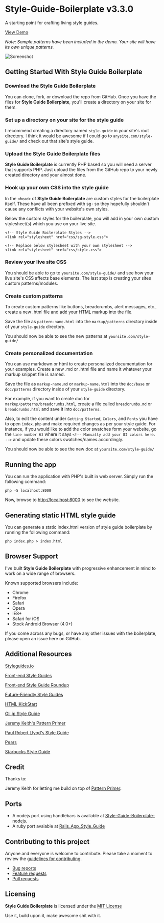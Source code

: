 Style-Guide-Boilerplate v3.3.0
==============================

A starting point for crafting living style guides.

[View Demo](http://brettjankord.com/projects/style-guide-boilerplate/)

*Note: Sample patterns have been included in the demo. Your site will have its own unique patterns.*

![Screenshot](http://brettjankord.com/projects/style-guide-boilerplate/style-guide-boilerplate-v3.0.0.jpg)

## Getting Started With Style Guide Boilerplate

### Download the Style Guide Boilerplate
You can clone, fork, or download the repo from GitHub.
Once you have the files for **Style Guide Boilerplate**, you'll create a directory on your site for them.

### Set up a directory on your site for the style guide
I recommend creating a directory named `style-guide` in your site's root directory. I think it would be awesome if I could go to `anysite.com/style-guide/` and check out that site's style guide.

### Upload the Style Guide Boilerplate files
**Style Guide Boilerplate** is currently PHP based so you will need a server that supports PHP. Just upload the files from the GitHub repo to your newly created directory and your almost done.

### Hook up your own CSS into the style guide
In the `<head>` of **Style Guide Boilerplate** are custom styles for the boilerplate itself. These have all been prefixed with sg- so they hopefully shouldn't cause any conflicts with your website's own styles.

Below the custom styles for the boilerplate, you will add in your own custom stylesheet(s) which you use on your live site.

    <!-- Style Guide Boilerplate Styles -->
    <link rel="stylesheet" href="css/sg-style.css">

    <!-- Replace below stylesheet with your own stylesheet -->
    <link rel="stylesheet" href="css/style.css">


### Review your live site CSS
You should be able to go to `yoursite.com/style-guide/` and see how your live site's CSS affects base elements.
The last step is creating your sites custom patterns/modules.

### Create custom patterns
To create custom patterns like buttons, breadcrumbs, alert messages, etc., create a new .html file and add your HTML markup into the file.

Save the file as `pattern-name.html` into the `markup/patterns` directory inside of your `style-guide` directory.

You should now be able to see the new patterns at `yoursite.com/style-guide/`

### Create personalized documentation
You can use markdown or html to create personalized documentation for your examples. Create a new .md or .html file and name it whatever your markup snippet file is named.

Save the file as `markup-name.md` or `markup-name.html` into the `doc/base` or `doc/patterns` directory inside of your `style-guide` directory.

For example, if you want to create doc for `markup/patterns/breadcrumbs.html`, create a file called `breadcrumbs.md` or `breadcrumbs.html` and save it into `doc/patterns`.

Also, to edit the content under `Getting Started`, `Colors`, and `Fonts` you have to open `index.php` and make required changes as per your style guide. For instance, if you would like to add the color swatches form your website, go the `line number 63` where it says `<!-- Manually add your UI colors here. -->` and update these colors swatches/names accordingly.

You should now be able to see the new doc at `yoursite.com/style-guide/`

## Running the app
You can run the application with PHP's built in web server. Simply run the following command:

`php -S localhost:8000`

Now, browse to [http://localhost:8000](http://localhost:8000) to see the website.

## Generating static HTML style guide
You can generate a static index.html version of style guide boilerplate by running the following command:

`php index.php > index.html`

## Browser Support
I've built **Style Guide Boilerplate** with progressive enhancement in mind to work on a wide range of browsers.

Known supported browsers include:

* Chrome
* Firefox
* Safari
* Opera
* IE8+
* Safari for iOS
* Stock Android Browser (4.0+)

If you come across any bugs, or have any other issues with the boilerplate, please open an issue here on GitHub.


## Additional Resources
[Styleguides.io](http://styleguides.io)

[Front-end Style Guides](http://24ways.org/2011/front-end-style-guides/)

[Front-end Style Guide Roundup](https://gimmebar.com/collection/4ecd439c2f0aaad734000022/front-end-styleguides)

[Future-Friendly Style Guides](https://speakerdeck.com/lukebrooker/future-friendly-style-guides)

[HTML KickStart](http://www.99lime.com/elements/)

[Oli.jp Style Guide](http://oli.jp/2011/style-guide/)

[Jeremy Keith's Pattern Primer](http://adactio.com/journal/5028/)

[Paul Robert Llyod's Style Guide](http://www.paulrobertlloyd.com/about/styleguide/)

[Pears](http://pea.rs/)

[Starbucks Style Guide](http://www.starbucks.com/static/reference/styleguide/)

## Credit
Thanks to:

Jeremy Keith for letting me build on top of [Pattern Primer](https://github.com/adactio/Pattern-Primer).

## Ports
* A nodejs port using handlebars is available at [Style-Guide-Boilerplate-nodejs](https://github.com/DeadlyBrad42/Style-Guide-Boilerplate-nodejs).
* A ruby port avaiable at [Rails_App_Style_Guide](https://github.com/JoshuaMSchultz/Rails_App_Style_Guide)

## Contributing to this project

Anyone and everyone is welcome to contribute. Please take a moment to
review the [guidelines for contributing](CONTRIBUTING.md).

* [Bug reports](CONTRIBUTING.md#bugs)
* [Feature requests](CONTRIBUTING.md#features)
* [Pull requests](CONTRIBUTING.md#pull-requests)

## Licensing
**Style Guide Boilerplate** is licensed under the [MIT License](http://en.wikipedia.org/wiki/MIT_License)

Use it, build upon it, make awesome shit with it.
